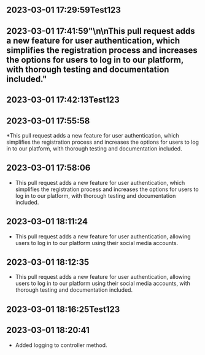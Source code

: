 
 ## 2023-03-01 17:29:59Test123

 ## 2023-03-01 17:41:59"\n\nThis pull request adds a new feature for user authentication, which simplifies the registration process and increases the options for users to log in to our platform, with thorough testing and documentation included."

 ## 2023-03-01 17:42:13Test123

 ## 2023-03-01 17:55:58
 *This pull request adds a new feature for user authentication, which simplifies the registration process and increases the options for users to log in to our platform, with thorough testing and documentation included.

 ## 2023-03-01 17:58:06
 * This pull request adds a new feature for user authentication, which simplifies the registration process and increases the options for users to log in to our platform, with thorough testing and documentation included.

 ## 2023-03-01 18:11:24
 * This pull request adds a new feature for user authentication, allowing users to log in to our platform using their social media accounts.

 ## 2023-03-01 18:12:35
 * This pull request adds a new feature for user authentication, allowing users to log in to our platform using their social media accounts, with thorough testing and documentation included.

 ## 2023-03-01 18:16:25Test123

 ## 2023-03-01 18:20:41
 * Added logging to controller method.
